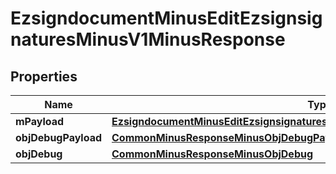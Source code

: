 
# EzsigndocumentMinusEditEzsignsignaturesMinusV1MinusResponse

## Properties
Name | Type | Description | Notes
------------ | ------------- | ------------- | -------------
**mPayload** | [**EzsigndocumentMinusEditEzsignsignaturesMinusV1MinusResponseMinusMPayload**](EzsigndocumentMinusEditEzsignsignaturesMinusV1MinusResponseMinusMPayload.md) |  | 
**objDebugPayload** | [**CommonMinusResponseMinusObjDebugPayload**](CommonMinusResponseMinusObjDebugPayload.md) |  |  [optional]
**objDebug** | [**CommonMinusResponseMinusObjDebug**](CommonMinusResponseMinusObjDebug.md) |  |  [optional]



